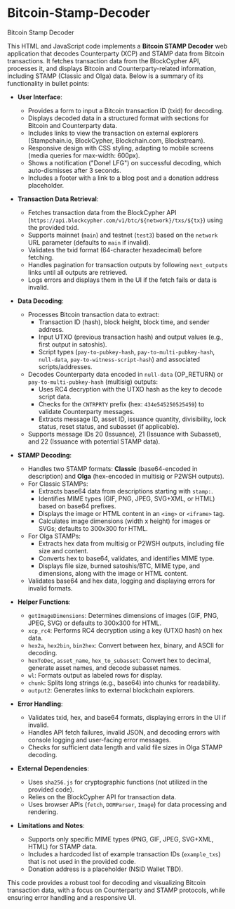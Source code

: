 # Bitcoin-Stamp-Decoder
Bitcoin Stamp Decoder

This HTML and JavaScript code implements a **Bitcoin STAMP Decoder** web application that decodes Counterparty (XCP) and STAMP data from Bitcoin transactions. It fetches transaction data from the BlockCypher API, processes it, and displays Bitcoin and Counterparty-related information, including STAMP (Classic and Olga) data. Below is a summary of its functionality in bullet points:

- **User Interface**:
  - Provides a form to input a Bitcoin transaction ID (txid) for decoding.
  - Displays decoded data in a structured format with sections for Bitcoin and Counterparty data.
  - Includes links to view the transaction on external explorers (Stampchain.io, BlockCypher, Blockchain.com, Blockstream).
  - Responsive design with CSS styling, adapting to mobile screens (media queries for max-width: 600px).
  - Shows a notification ("Done! LFG") on successful decoding, which auto-dismisses after 3 seconds.
  - Includes a footer with a link to a blog post and a donation address placeholder.

- **Transaction Data Retrieval**:
  - Fetches transaction data from the BlockCypher API (`https://api.blockcypher.com/v1/btc/${network}/txs/${tx}`) using the provided txid.
  - Supports mainnet (`main`) and testnet (`test3`) based on the `network` URL parameter (defaults to `main` if invalid).
  - Validates the txid format (64-character hexadecimal) before fetching.
  - Handles pagination for transaction outputs by following `next_outputs` links until all outputs are retrieved.
  - Logs errors and displays them in the UI if the fetch fails or data is invalid.

- **Data Decoding**:
  - Processes Bitcoin transaction data to extract:
    - Transaction ID (hash), block height, block time, and sender address.
    - Input UTXO (previous transaction hash) and output values (e.g., first output in satoshis).
    - Script types (`pay-to-pubkey-hash`, `pay-to-multi-pubkey-hash`, `null-data`, `pay-to-witness-script-hash`) and associated scripts/addresses.
  - Decodes Counterparty data encoded in `null-data` (OP_RETURN) or `pay-to-multi-pubkey-hash` (multisig) outputs:
    - Uses RC4 decryption with the UTXO hash as the key to decode script data.
    - Checks for the `CNTRPRTY` prefix (hex: `434e545250525459`) to validate Counterparty messages.
    - Extracts message ID, asset ID, issuance quantity, divisibility, lock status, reset status, and subasset (if applicable).
  - Supports message IDs 20 (Issuance), 21 (Issuance with Subasset), and 22 (Issuance with potential STAMP data).

- **STAMP Decoding**:
  - Handles two STAMP formats: **Classic** (base64-encoded in description) and **Olga** (hex-encoded in multisig or P2WSH outputs).
  - For Classic STAMPs:
    - Extracts base64 data from descriptions starting with `stamp:`.
    - Identifies MIME types (GIF, PNG, JPEG, SVG+XML, or HTML) based on base64 prefixes.
    - Displays the image or HTML content in an `<img>` or `<iframe>` tag.
    - Calculates image dimensions (width x height) for images or SVGs; defaults to 300x300 for HTML.
  - For Olga STAMPs:
    - Extracts hex data from multisig or P2WSH outputs, including file size and content.
    - Converts hex to base64, validates, and identifies MIME type.
    - Displays file size, burned satoshis/BTC, MIME type, and dimensions, along with the image or HTML content.
  - Validates base64 and hex data, logging and displaying errors for invalid formats.

- **Helper Functions**:
  - `getImageDimensions`: Determines dimensions of images (GIF, PNG, JPEG, SVG) or defaults to 300x300 for HTML.
  - `xcp_rc4`: Performs RC4 decryption using a key (UTXO hash) on hex data.
  - `hex2a`, `hex2bin`, `bin2hex`: Convert between hex, binary, and ASCII for decoding.
  - `hexToDec`, `asset_name`, `hex_to_subasset`: Convert hex to decimal, generate asset names, and decode subasset names.
  - `wl`: Formats output as labeled rows for display.
  - `chunk`: Splits long strings (e.g., base64) into chunks for readability.
  - `output2`: Generates links to external blockchain explorers.

- **Error Handling**:
  - Validates txid, hex, and base64 formats, displaying errors in the UI if invalid.
  - Handles API fetch failures, invalid JSON, and decoding errors with console logging and user-facing error messages.
  - Checks for sufficient data length and valid file sizes in Olga STAMP decoding.

- **External Dependencies**:
  - Uses `sha256.js` for cryptographic functions (not utilized in the provided code).
  - Relies on the BlockCypher API for transaction data.
  - Uses browser APIs (`fetch`, `DOMParser`, `Image`) for data processing and rendering.

- **Limitations and Notes**:
  - Supports only specific MIME types (PNG, GIF, JPEG, SVG+XML, HTML) for STAMP data.
  - Includes a hardcoded list of example transaction IDs (`example_txs`) that is not used in the provided code.
  - Donation address is a placeholder (NSID Wallet TBD).

This code provides a robust tool for decoding and visualizing Bitcoin transaction data, with a focus on Counterparty and STAMP protocols, while ensuring error handling and a responsive UI.
